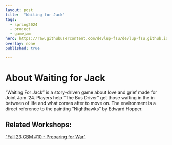 ```yaml
---
layout: post
title:  "Waiting for Jack"
tags:
  - spring2024
  - project
  - gamejam
hero: https://raw.githubusercontent.com/devlup-fsu/devlup-fsu.github.io/master/assets/img/welcome/hero.png
overlay: none
published: true

---
```


# About Waiting for Jack

“Waiting For Jack” is a story-driven game about love and grief made for Joint Jam ‘24. Players help “The Bus Driver” get those waiting in the in between of life and what comes after to move on. The environment is a direct reference to the painting “Nighthawks” by Edward Hopper.

## Related Workshops:

["Fall 23 GBM #10 - Preparing for War"](https://fsu.devlup.org/posts/gbm-10-f23)